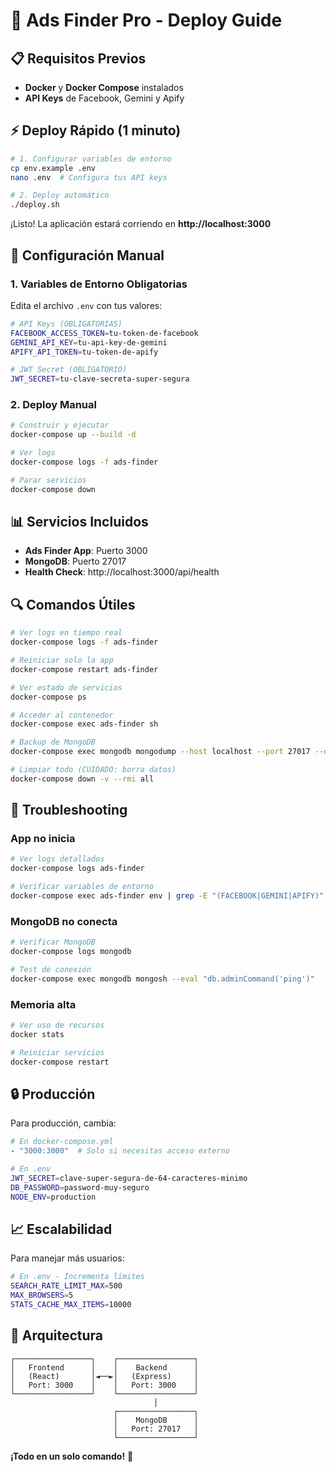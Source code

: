 # 🚀 Ads Finder Pro - Deploy Guide

## 📋 Requisitos Previos

- **Docker** y **Docker Compose** instalados
- **API Keys** de Facebook, Gemini y Apify

## ⚡ Deploy Rápido (1 minuto)

```bash
# 1. Configurar variables de entorno
cp env.example .env
nano .env  # Configura tus API keys

# 2. Deploy automático
./deploy.sh
```

¡Listo! La aplicación estará corriendo en **http://localhost:3000**

## 🔧 Configuración Manual

### 1. Variables de Entorno Obligatorias

Edita el archivo `.env` con tus valores:

```bash
# API Keys (OBLIGATORIAS)
FACEBOOK_ACCESS_TOKEN=tu-token-de-facebook
GEMINI_API_KEY=tu-api-key-de-gemini
APIFY_API_TOKEN=tu-token-de-apify

# JWT Secret (OBLIGATORIO)
JWT_SECRET=tu-clave-secreta-super-segura
```

### 2. Deploy Manual

```bash
# Construir y ejecutar
docker-compose up --build -d

# Ver logs
docker-compose logs -f ads-finder

# Parar servicios
docker-compose down
```

## 📊 Servicios Incluidos

- **Ads Finder App**: Puerto 3000
- **MongoDB**: Puerto 27017
- **Health Check**: http://localhost:3000/api/health

## 🔍 Comandos Útiles

```bash
# Ver logs en tiempo real
docker-compose logs -f ads-finder

# Reiniciar solo la app
docker-compose restart ads-finder

# Ver estado de servicios
docker-compose ps

# Acceder al contenedor
docker-compose exec ads-finder sh

# Backup de MongoDB
docker-compose exec mongodb mongodump --host localhost --port 27017 --out /backup

# Limpiar todo (CUIDADO: borra datos)
docker-compose down -v --rmi all
```

## 🐛 Troubleshooting

### App no inicia
```bash
# Ver logs detallados
docker-compose logs ads-finder

# Verificar variables de entorno
docker-compose exec ads-finder env | grep -E "(FACEBOOK|GEMINI|APIFY)"
```

### MongoDB no conecta
```bash
# Verificar MongoDB
docker-compose logs mongodb

# Test de conexión
docker-compose exec mongodb mongosh --eval "db.adminCommand('ping')"
```

### Memoria alta
```bash
# Ver uso de recursos
docker stats

# Reiniciar servicios
docker-compose restart
```

## 🔒 Producción

Para producción, cambia:

```bash
# En docker-compose.yml
- "3000:3000"  # Solo si necesitas acceso externo

# En .env
JWT_SECRET=clave-super-segura-de-64-caracteres-minimo
DB_PASSWORD=password-muy-seguro
NODE_ENV=production
```

## 📈 Escalabilidad

Para manejar más usuarios:

```bash
# En .env - Incrementa límites
SEARCH_RATE_LIMIT_MAX=500
MAX_BROWSERS=5
STATS_CACHE_MAX_ITEMS=10000
```

## 🎯 Arquitectura

```
┌─────────────────┐    ┌─────────────────┐
│   Frontend      │    │    Backend      │
│   (React)       │◄──►│   (Express)     │
│   Port: 3000    │    │   Port: 3000    │
└─────────────────┘    └─────────────────┘
                                │
                       ┌─────────────────┐
                       │    MongoDB      │
                       │   Port: 27017   │
                       └─────────────────┘
```

**¡Todo en un solo comando!** 🎉
